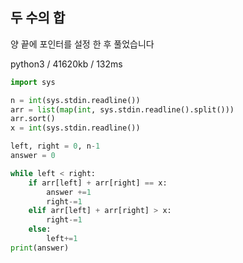 ## 두 수의 합

양 끝에 포인터를 설정 한 후 풀었습니다

python3 / 41620kb / 132ms

```python
import sys

n = int(sys.stdin.readline())
arr = list(map(int, sys.stdin.readline().split()))
arr.sort()
x = int(sys.stdin.readline())

left, right = 0, n-1
answer = 0

while left < right:
    if arr[left] + arr[right] == x:
        answer +=1
        right-=1
    elif arr[left] + arr[right] > x:
        right-=1
    else:
        left+=1
print(answer)
```
